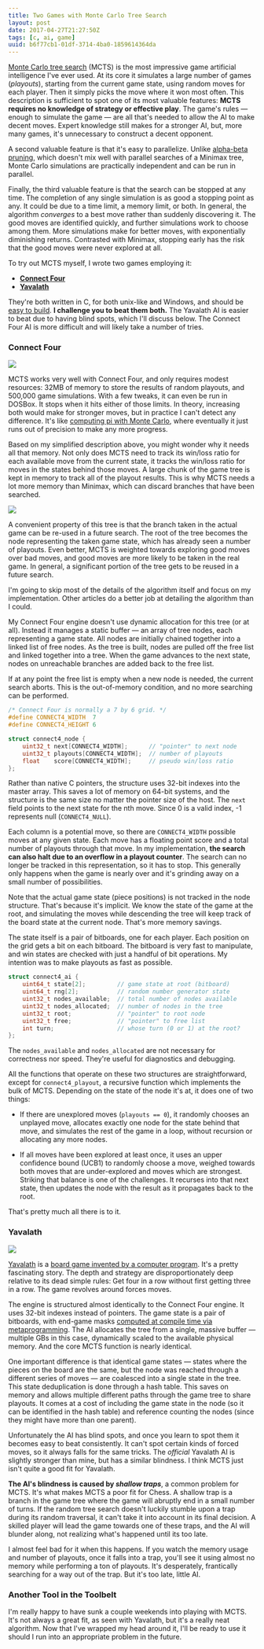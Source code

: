 ```yaml
---
title: Two Games with Monte Carlo Tree Search
layout: post
date: 2017-04-27T21:27:50Z
tags: [c, ai, game]
uuid: b6f77cb1-01df-3714-4ba0-1859614364da
---
```


[Monte Carlo tree search][mcts] (MCTS) is the most impressive game
artificial intelligence I've ever used. At its core it simulates a
large number of games (*playouts*), starting from the current game
state, using random moves for each player. Then it simply picks the
move where it won most often. This description is sufficient to spot
one of its most valuable features: **MCTS requires no knowledge of
strategy or effective play**. The game's rules — enough to simulate
the game — are all that's needed to allow the AI to make decent moves.
Expert knowledge still makes for a stronger AI, but, more many games,
it's unnecessary to construct a decent opponent.

A second valuable feature is that it's easy to parallelize. Unlike
[alpha-beta pruning][chess], which doesn't mix well with parallel
searches of a Minimax tree, Monte Carlo simulations are practically
independent and can be run in parallel.

Finally, the third valuable feature is that the search can be stopped
at any time. The completion of any single simulation is as good a
stopping point as any. It could be due to a time limit, a memory
limit, or both. In general, the algorithm *converges* to a best move
rather than suddenly discovering it. The good moves are identified
quickly, and further simulations work to choose among them. More
simulations make for better moves, with exponentially diminishing
returns. Contrasted with Minimax, stopping early has the risk that the
good moves were never explored at all.

To try out MCTS myself, I wrote two games employing it:

* [**Connect Four**](https://github.com/skeeto/connect4)
* [**Yavalath**](https://github.com/skeeto/yavalath)

They're both written in C, for both unix-like and Windows, and should
be [easy to build][simple]. **I challenge you to beat them both.** The
Yavalath AI is easier to beat due to having blind spots, which I'll
discuss below. The Connect Four AI is more difficult and will likely
take a number of tries.

### Connect Four

[![](/img/mcts/connect4-thumb.png)](/img/mcts/connect4.png)

MCTS works very well with Connect Four, and only requires modest
resources: 32MB of memory to store the results of random playouts, and
500,000 game simulations. With a few tweaks, it can even be run in
DOSBox. It stops when it hits either of those limits. In theory,
increasing both would make for stronger moves, but in practice I can't
detect any difference. It's like [computing pi with Monte Carlo][pi],
where eventually it just runs out of precision to make any more
progress.

Based on my simplified description above, you might wonder why it needs
all that memory. Not only does MCTS need to track its win/loss ratio for
each available move from the current state, it tracks the win/loss ratio
for moves in the states behind those moves. A large chunk of the game
tree is kept in memory to track all of the playout results. This is why
MCTS needs a lot more memory than Minimax, which can discard branches
that have been searched.

![](/img/mcts/tree.svg)

A convenient property of this tree is that the branch taken in the
actual game can be re-used in a future search. The root of the tree
becomes the node representing the taken game state, which has already
seen a number of playouts. Even better, MCTS is weighted towards
exploring good moves over bad moves, and good moves are more likely to
be taken in the real game. In general, a significant portion of the tree
gets to be reused in a future search.

I'm going to skip most of the details of the algorithm itself and focus
on my implementation. Other articles do a better job at detailing the
algorithm than I could.

My Connect Four engine doesn't use dynamic allocation for this tree (or
at all). Instead it manages a static buffer — an array of tree nodes,
each representing a game state. All nodes are initially chained together
into a linked list of free nodes. As the tree is built, nodes are pulled
off the free list and linked together into a tree. When the game
advances to the next state, nodes on unreachable branches are added back
to the free list.

If at any point the free list is empty when a new node is needed, the
current search aborts. This is the out-of-memory condition, and no more
searching can be performed.

~~~c
/* Connect Four is normally a 7 by 6 grid. */
#define CONNECT4_WIDTH  7
#define CONNECT4_HEIGHT 6

struct connect4_node {
    uint32_t next[CONNECT4_WIDTH];      // "pointer" to next node
    uint32_t playouts[CONNECT4_WIDTH];  // number of playouts
    float    score[CONNECT4_WIDTH];     // pseudo win/loss ratio
};
~~~

Rather than native C pointers, the structure uses 32-bit indexes into
the master array. This saves a lot of memory on 64-bit systems, and the
structure is the same size no matter the pointer size of the host. The
`next` field points to the next state for the nth move. Since 0 is a
valid index, -1 represents null (`CONNECT4_NULL`).

Each column is a potential move, so there are `CONNECT4_WIDTH`
possible moves at any given state. Each move has a floating point
score and a total number of playouts through that move. In my
implementation, **the search can also halt due to an overflow in a
playout counter**. The search can no longer be tracked in this
representation, so it has to stop. This generally only happens when
the game is nearly over and it's grinding away on a small number of
possibilities.

Note that the actual game state (piece positions) is not tracked in the
node structure. That's because it's implicit. We know the state of the
game at the root, and simulating the moves while descending the tree
will keep track of the board state at the current node. That's more
memory savings.

The state itself is a pair of bitboards, one for each player. Each
position on the grid gets a bit on each bitboard. The bitboard is very
fast to manipulate, and win states are checked with just a handful of
bit operations. My intention was to make playouts as fast as possible.

~~~c
struct connect4_ai {
    uint64_t state[2];         // game state at root (bitboard)
    uint64_t rng[2];           // random number generator state
    uint32_t nodes_available;  // total number of nodes available
    uint32_t nodes_allocated;  // number of nodes in the tree
    uint32_t root;             // "pointer" to root node
    uint32_t free;             // "pointer" to free list
    int turn;                  // whose turn (0 or 1) at the root?
};
~~~

The `nodes_available` and `nodes_allocated` are not necessary for
correctness nor speed. They're useful for diagnostics and debugging.

All the functions that operate on these two structures are
straightforward, except for `connect4_playout`, a recursive function
which implements the bulk of MCTS. Depending on the state of the node
it's at, it does one of two things:

* If there are unexplored moves (`playouts == 0`), it randomly chooses
  an unplayed move, allocates exactly one node for the state behind that
  move, and simulates the rest of the game in a loop, without recursion
  or allocating any more nodes.

* If all moves have been explored at least once, it uses an upper
  confidence bound (UCB1) to randomly choose a move, weighed towards
  both moves that are under-explored and moves which are strongest.
  Striking that balance is one of the challenges. It recurses into that
  next state, then updates the node with the result as it propagates
  back to the root.

That's pretty much all there is to it.

### Yavalath

[![](/img/mcts/yavalath-thumb.png)](/img/mcts/yavalath.png)

[Yavalath][yavalath] is a [board game invented by a computer
program][pdf]. It's a pretty fascinating story. The depth and strategy
are disproportionately deep relative to its dead simple rules: Get four
in a row without first getting three in a row. The game revolves around
forces moves.

The engine is structured almost identically to the Connect Four engine.
It uses 32-bit indexes instead of pointers. The game state is a pair of
bitboards, with end-game masks [computed at compile time via
metaprogramming][meta]. The AI allocates the tree from a single, massive
buffer — multiple GBs in this case, dynamically scaled to the available
physical memory. And the core MCTS function is nearly identical.

One important difference is that identical game states — states where
the pieces on the board are the same, but the node was reached through
a different series of moves — are coalesced into a single state in the
tree. This state deduplication is done through a hash table. This
saves on memory and allows multiple different paths through the game
tree to share playouts. It comes at a cost of including the game state
in the node (so it can be identified in the hash table) and reference
counting the nodes (since they might have more than one parent).

Unfortunately the AI has blind spots, and once you learn to spot them it
becomes easy to beat consistently. It can't spot certain kinds of forced
moves, so it always falls for the same tricks. The *official* Yavalath
AI is slightly stronger than mine, but has a similar blindness. I think
MCTS just isn't quite a good fit for Yavalath.

**The AI's blindness is caused by *shallow traps***, a common problem
for MCTS. It's what makes MCTS a poor fit for Chess. A shallow trap is
a branch in the game tree where the game will abruptly end in a small
number of turns. If the random tree search doesn't luckily stumble
upon a trap during its random traversal, it can't take it into account
in its final decision. A skilled player will lead the game towards one
of these traps, and the AI will blunder along, not realizing what's
happened until its too late.

I almost feel bad for it when this happens. If you watch the memory
usage and number of playouts, once it falls into a trap, you'll see it
using almost no memory while performing a ton of playouts. It's
desperately, frantically searching for a way out of the trap. But it's
too late, little AI.

### Another Tool in the Toolbelt

I'm really happy to have sunk a couple weekends into playing with MCTS.
It's not always a great fit, as seen with Yavalath, but it's a really
neat algorithm. Now that I've wrapped my head around it, I'll be ready
to use it should I run into an appropriate problem in the future.


[mcts]: https://jeffbradberry.com/posts/2015/09/intro-to-monte-carlo-tree-search/
[chess]: /blog/2011/08/24/
[simple]: /blog/2017/03/30/
[pi]: https://curiosity-driven.org/pi-approximation
[yavalath]: http://www.cameronius.com/games/yavalath/
[pdf]: http://www.genetic-programming.org/hc2012/Browne-Paper-3-Yavalath-07.pdf
[meta]: /blog/2016/11/15/
